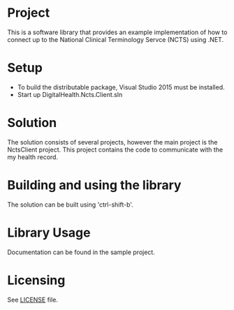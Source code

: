 # Project

This is a software library that provides an example implementation of how to connect 
up to the National Clinical Terminology Servce (NCTS) using .NET.


Setup
=====
- To build the distributable package, Visual Studio 2015 must be installed.
- Start up DigitalHealth.Ncts.Client.sln


Solution
========
The solution consists of several projects, however the main project is the NctsClient project. 
This project contains the code to communicate with the my health record.


Building and using the library
==============================

The solution can be built using 'ctrl-shift-b'. 


Library Usage
============

Documentation can be found in the sample project.

  
Licensing
=========
See [LICENSE](LICENSE.txt) file.
